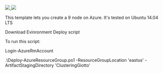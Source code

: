 <a href="https://portal.azure.com/#create/Microsoft.Template/uri/https://raw.githubusercontent.com/Magopancione/AzureP/master/azuredeploy.json" target="_blank">
    <img src="http://azuredeploy.net/deploybutton.png"/>
</a>
<a href="http://armviz.io/#/?load=https://raw.githubusercontent.com/Magopancione/AzureP/master/azuredeploy.json" target="_blank">
  <img src="http://armviz.io/visualizebutton.png"/>
</a>

This template lets you create a 9 node on Azure.  It's tested on Ubuntu 14.04 LTS  

Download Evinronment Deploy script
 
To run this script: 
 
Login-AzureRmAccount

.\Deploy-AzureResourceGroup.ps1 -ResourceGroupLocation 'eastus' -ArtifactStagingDirectory 'ClusteringGiotto'